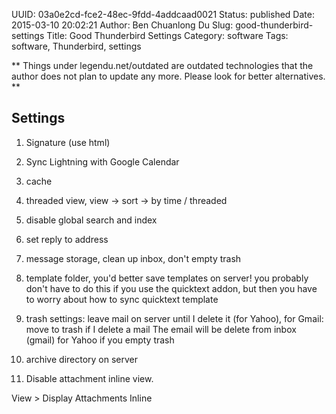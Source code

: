 UUID: 03a0e2cd-fce2-48ec-9fdd-4addcaad0021
Status: published
Date: 2015-03-10 20:02:21
Author: Ben Chuanlong Du
Slug: good-thunderbird-settings
Title: Good Thunderbird Settings
Category: software
Tags: software, Thunderbird, settings

**
Things under legendu.net/outdated are outdated technologies 
that the author does not plan to update any more. 
Please look for better alternatives.
**


## Settings

1. Signature (use html)

2. Sync Lightning with Google Calendar 

3. cache

4. threaded view, view -> sort -> by time / threaded

5. disable global search and index

6. set reply to address

7. message storage, clean up inbox, don't empty trash

8. template folder, you'd better save templates on server! you probably don't have to do this if you use the quicktext addon, but then you have to worry about how to sync quicktext template

9. trash settings: leave mail on server until I delete it (for Yahoo), for Gmail: move to trash if I delete a mail
The email will be delete from inbox (gmail) for Yahoo if you empty trash 

10. archive directory on server

11. Disable attachment inline view.

View > Display Attachments Inline

